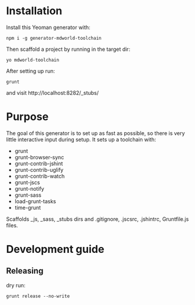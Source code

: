 # Installation

Install this Yeoman generator with:

```
npm i -g generator-mdworld-toolchain
```

Then scaffold a project by running in the target dir:

```
yo mdworld-toolchain
```

After setting up run:

```
grunt
```

and visit http://localhost:8282/_stubs/

# Purpose

The goal of this generator is to set up as fast as possible, so there is very little interactive input during setup. It sets up a toolchain with:

* grunt
* grunt-browser-sync
* grunt-contrib-jshint
* grunt-contrib-uglify
* grunt-contrib-watch
* grunt-jscs
* grunt-notify
* grunt-sass
* load-grunt-tasks
* time-grunt

Scaffolds \_js, \_sass, \_stubs dirs and .gitignore, .jscsrc, .jshintrc, Gruntfile.js files.




# Development guide

## Releasing

dry run:

```grunt release --no-write``` 